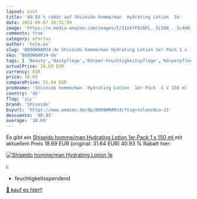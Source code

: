 ```yaml
---
layout: post
title: '40.93 % rabat auf Shiseido homme/man  Hydrating Lotion  1e'
date: 2021-06-07 10:31:50
image: 'https://m.media-amazon.com/images/I/31eXrF0JAFL._SL500_._SL400_.jpg'
comments: true
category: ofertas
author: 'tole.es'
slug: 'B000WNAMJ4-de Shiseido homme/man Hydrating Lotion 1er Pack 1 x 150 ml'
sku: 'B000WNAMJ4-de'
tags: [ 'Beauty','Hautpflege','Körper-Feuchtigkeitspflege','Körperpflege','shiseido', ]
actualPrice: 18.69 EUR
currency: EUR
price: 18.69
comparePrice: 31.64 EUR
prodname: 'Shiseido homme/man  Hydrating Lotion  1er Pack  1 x 150 ml '
country: 'de'
flag: '🇩🇪'
brand: 'Shiseido'
buyurl: 'https://www.amazon.de/dp/B000WNAMJ4/?tag=tolees0ca-21'
descuento: '40.93'
average: '18.69'
---
```


Es gibt ein [Shiseido homme/man  Hydrating Lotion  1er Pack  1 x 150 ml ](https://www.amazon.de/dp/B000WNAMJ4/?tag=tolees0ca-21) mit aktuellem Preis 18.69 EUR (original: 31.64 EUR) 40.93 % Rabatt hier:

[![Shiseido homme/man  Hydrating Lotion  1e](https://m.media-amazon.com/images/I/31eXrF0JAFL._SL500_._SL400_.jpg)](https://www.amazon.de/dp/B000WNAMJ4/?tag=tolees0ca-21)

ℹ️:

- feuchtigkeitsspendend

[🛒 kauf es hier!!](https://www.amazon.de/dp/B000WNAMJ4/?tag=tolees0ca-21)
